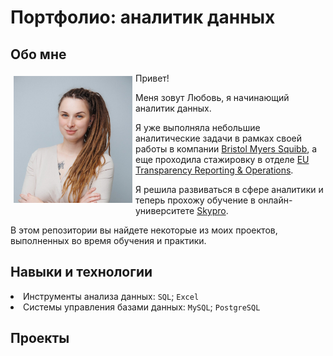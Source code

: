 
<html>
 <head>
  <meta http-equiv="Content-Type" content="text/html; charset=utf-8">
  <h1>Портфолио: аналитик данных</h1>
  <h2>Обо мне</h2>
 </head>
 <body> 
  <p><img src="https://github.com/liubchen/Lyubov-Savko/blob/main/Photo.JPG" width="190" 
  alt="Иллюстрация" align="left" 
  vspace="5" hspace="5">
  Привет!
  
  Меня зовут Любовь, я начинающий аналитик данных. 

Я уже выполняла небольшие аналитические задачи в рамках своей работы в компании <a href="https://www.bms.com/" target="_blank">Bristol Myers Squibb</a>, а еще проходила стажировку в отделе <a href="https://www.bms.com/about-us/responsibility/transparency.html" target="_blank">EU Transparency Reporting & Operations</a>. 

Я решила развиваться в сфере аналитики и теперь прохожу обучение в онлайн-университете <a href="https://sky.pro/" target="_blank">Skypro</a>.</p>

В этом репозитории вы найдете некоторые из моих проектов, выполненных во время обучения и практики.

<h2>Навыки и технологии</h2>
<li>Инструменты анализа данных: <code>SQL</code>; <code>Excel</code></li>
<li>Системы управления базами данных: <code>MySQL</code>; <code>PostgreSQL</code></li>

<h2>Проекты</h2>

 </body>
</html>
